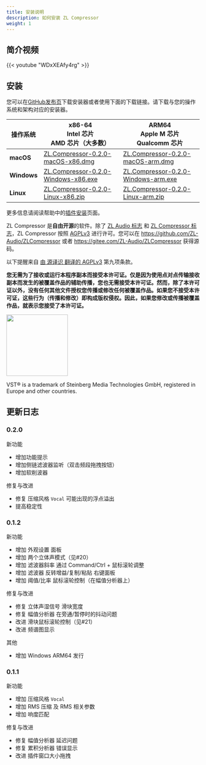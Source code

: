 ```yaml
---
title: 安装说明
description: 如何安装 ZL Compressor
weight: 1
---
```

## 简介视频

{{< youtube "WDxXEAfy4rg" >}}

## 安装

您可以在[GitHub发布页](https://github.com/ZL-Audio/ZLEqualizer/releases/latest)下载安装器或者使用下面的下载链接。请下载与您的操作系统和架构对应的安装器。

| 操作系统        | x86-64<br>Intel 芯片<br>AMD 芯片（大多数）                                                                                                           | ARM64<br>Apple M 芯片<br>Qualcomm 芯片                                                                                                          |
| ----------- | ------------------------------------------------------------------------------------------------------------------------------------------- | ------------------------------------------------------------------------------------------------------------------------------------------- |
| **macOS**   | [ZL.Compressor-0.2.0-macOS-x86.dmg](https://github.com/ZL-Audio/ZLCompressor/releases/download/0.2.0/ZL.Compressor-0.2.0-macOS-x86.dmg)     | [ZL.Compressor-0.2.0-macOS-arm.dmg](https://github.com/ZL-Audio/ZLCompressor/releases/download/0.2.0/ZL.Compressor-0.2.0-macOS-arm.dmg)     |
| **Windows** | [ZL.Compressor-0.2.0-Windows-x86.exe](https://github.com/ZL-Audio/ZLCompressor/releases/download/0.2.0/ZL.Compressor-0.2.0-Windows-x86.exe) | [ZL.Compressor-0.2.0-Windows-arm.exe](https://github.com/ZL-Audio/ZLCompressor/releases/download/0.2.0/ZL.Compressor-0.2.0-Windows-arm.exe) |
| **Linux**   | [ZL.Compressor-0.2.0-Linux-x86.zip](https://github.com/ZL-Audio/ZLCompressor/releases/download/0.2.0/ZL.Compressor-0.2.0-Linux-x86.zip)     | [ZL.Compressor-0.2.0-Linux-arm.zip](https://github.com/ZL-Audio/ZLCompressor/releases/download/0.2.0/ZL.Compressor-0.2.0-Linux-arm.zip)     |


更多信息请阅读帮助中的[插件安装](../../help/plugin_installation)页面。

ZL Compressor 是**自由开源**的软件。除了 [ZL Audio 标志](https://github.com/ZL-Audio/ZLCompressor/blob/main/assets/zlaudio.svg) 和 [ZL Compressor 标志](https://github.com/ZL-Audio/ZLCompressor/blob/main/assets/logo.svg)，ZL Compressor 按照 [AGPLv3](https://www.gnu.org/licenses/agpl-3.0.en.html) 进行许可。您可以在 https://github.com/ZL-Audio/ZLCompressor 或者 https://gitee.com/ZL-Audio/ZLCompressor 获得源码。

以下提醒来自 [由 源译识 翻译的 AGPLv3](https://atomgit.com/translation/Contransus) 第九项条款。

**您无需为了接收或运行本程序副本而接受本许可证。仅是因为使用点对点传输接收副本而发生的被覆盖作品的辅助传播，您也无需接受本许可证。然而，除了本许可证以外，没有任何其他文件授权您传播或修改任何被覆盖作品。如果您不接受本许可证，这些行为（传播和修改）即构成版权侵权。因此，如果您修改或传播被覆盖作品，就表示您接受了本许可证。**

<img src="/images/vst3.png" style="width: 120pt; max-width: 100%; height: auto"/>

VST® is a trademark of Steinberg Media Technologies GmbH, registered in Europe and other countries.

## 更新日志

### 0.2.0

新功能

- 增加功能提示
- 增加侧链滤波器监听（双击频段拖拽按钮）
- 增加软削波器

修复与改进

- 修复 压缩风格 `Vocal` 可能出现的浮点溢出
- 提高稳定性

### 0.1.2

新功能

- 增加 外观设置 面板
- 增加 两个立体声模式（见#20）
- 增加 滤波器斜率 通过 Command/Ctrl + 鼠标滚轮调整
- 增加 滤波器 反转增益/复制/粘贴 右键面板
- 增加 阈值/比率 鼠标滚轮控制（在幅值分析器上）

修复与改进

- 修复 立体声湿信号 滑块宽度
- 修复 幅值分析器 在旁通/暂停时的抖动问题
- 改进 滑块鼠标滚轮控制（见#21）
- 改进 频谱图显示

其他

- 增加 Windows ARM64 发行

### 0.1.1

新功能

- 增加 压缩风格 `Vocal`
- 增加 RMS 压缩 及 RMS 相关参数
- 增加 响度匹配

修复与改进

- 修复 幅值分析器 延迟问题
- 修复 累积分析器 错误显示
- 改进 插件窗口大小拖拽